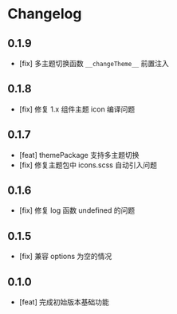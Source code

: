 # Changelog

## 0.1.9

- [fix] 多主题切换函数 `__changeTheme__` 前置注入

## 0.1.8

- [fix] 修复 1.x 组件主题 icon 编译问题

## 0.1.7

- [feat] themePackage 支持多主题切换
- [fix] 修复主题包中 icons.scss 自动引入问题

## 0.1.6

- [fix] 修复 log 函数 undefined 的问题

## 0.1.5

- [fix] 兼容 options 为空的情况

## 0.1.0

- [feat] 完成初始版本基础功能